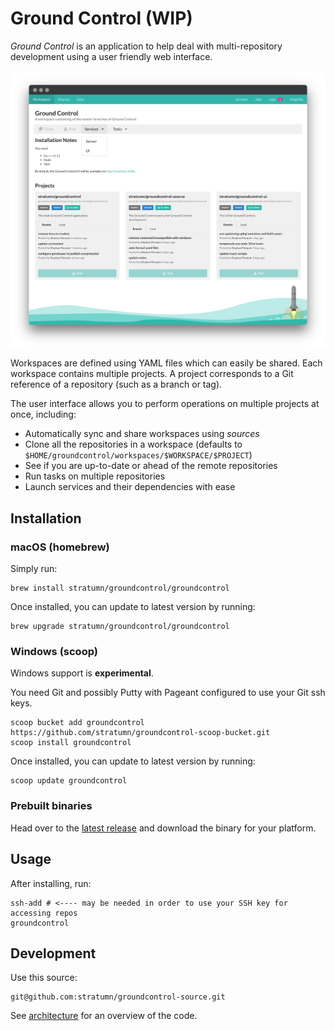# Ground Control (WIP)

_Ground Control_ is an application to help deal with multi-repository development using a user friendly web interface.

![Ground Control](https://raw.githubusercontent.com/stratumn/groundcontrol/master/screenshot.png)

Workspaces are defined using YAML files which can easily be shared.
Each workspace contains multiple projects.
A project corresponds to a Git reference of a repository (such as a branch or tag).

The user interface allows you to perform operations on multiple projects at once, including:

- Automatically sync and share workspaces using _sources_
- Clone all the repositories in a workspace (defaults to `$HOME/groundcontrol/workspaces/$WORKSPACE/$PROJECT`)
- See if you are up-to-date or ahead of the remote repositories
- Run tasks on multiple repositories
- Launch services and their dependencies with ease

## Installation

### macOS (homebrew)

Simply run:

```
brew install stratumn/groundcontrol/groundcontrol
```

Once installed, you can update to latest version by running:

```
brew upgrade stratumn/groundcontrol/groundcontrol
```

### Windows (scoop)

Windows support is **experimental**.

You need Git and possibly Putty with Pageant configured to use your Git ssh keys.

```
scoop bucket add groundcontrol https://github.com/stratumn/groundcontrol-scoop-bucket.git
scoop install groundcontrol
```

Once installed, you can update to latest version by running:

```
scoop update groundcontrol
```

### Prebuilt binaries

Head over to the [latest release](https://github.com/stratumn/groundcontrol/releases/latest) and download the binary for your platform.

## Usage

After installing, run:

```
ssh-add # <---- may be needed in order to use your SSH key for accessing repos
groundcontrol
```

## Development

Use this source:

```
git@github.com:stratumn/groundcontrol-source.git
```

See [architecture](docs/architecture.md) for an overview of the code.
